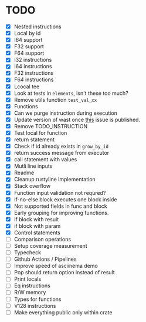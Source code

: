 # TODO

- [x] Nested instructions
- [x] Local by id
- [x] I64 support
- [x] F32 support
- [x] F64 support
- [x] I32 instructions
- [x] I64 instructions
- [x] F32 instructions
- [x] F64 instructions
- [x] Lcocal tee
- [x] Look at tests in `elements`, isn't these too much?
- [x] Remove utils function `test_val_xx`
- [x] Functions
- [x] Can we purge instruction during execution
- [x] Update version of wast once [this](https://github.com/bytecodealliance/wasm-tools/issues/1156) issue is published.
- [x] Remove TODO_INSTRUCTION
- [x] Test local for function
- [x] return statement
- [x] Check if id already exists in `grow_by_id`
- [x] return success message from executor
- [x] call statement with values
- [x] Mutli line inputs
- [x] Readme
- [x] Cleanup rustyline implementation
- [x] Stack overflow
- [x] Function input validation not requred?
- [x] if-no-else block executes one block inside
- [x] Not supported fields in func and block
- [x] Early grouping for improving functions.
- [x] if block with result
- [x] if block with param
- [x] Control statements
- [ ] Comparison operations
- [ ] Setup coverage measurement
- [ ] Typecheck
- [ ] Github Actions / Pipelines
- [ ] Improve speed of asciinema demo
- [ ] Pop should return option instead of result
- [ ] Print locals
- [ ] Eq instructions
- [ ] R/W memory
- [ ] Types for functions
- [ ] V128 instructions
- [ ] Make everything public only within crate
